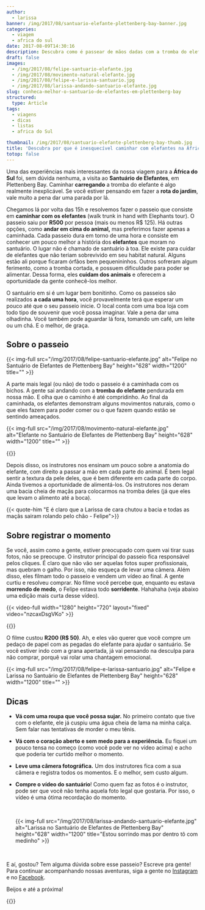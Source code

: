 ```yaml
---
author:
  - larissa
banner: /img/2017/08/santuario-elefante-plettenberg-bay-banner.jpg
categories:
  - viagem
  - africa do sul
date: 2017-08-09T14:30:16
description: Descubra como é passear de mãos dadas com a tromba do elefante no Santuário de Plettenberg Bay, na África do Sul. E as nossas dicas para aproveitar o passeio.
draft: false
images:
  - /img/2017/08/felipe-santuario-elefante.jpg
  - /img/2017/08/movimento-natural-elefante.jpg
  - /img/2017/08/felipe-e-larissa-santuario.jpg
  - /img/2017/08/larissa-andando-santuario-elefante.jpg
slug: conheca-melhor-o-santuario-de-elefantes-em-plettenberg-bay
structured:
  type: Article
tags:
  - viagens
  - dicas
  - listas
  - africa do Sul

thumbnail: /img/2017/08/santuario-elefante-plettenberg-bay-thumb.jpg
title: 'Descubra por que é inesquecível caminhar com elefantes na África do Sul'
totop: false
---
```


Uma das experiências mais interessantes da nossa viagem para a **África do Sul** foi, sem dúvida nenhuma, a visita ao **Santuário de Elefantes**, em Plettenberg Bay. Caminhar **carregando** a tromba do elefante é algo realmente inexplicável. Se você estiver pensando em fazer a **rota do jardim**, vale muito a pena dar uma parada por lá.

Chegamos lá por volta das 15h e resolvemos fazer o passeio que consiste em **caminhar com os elefantes** (walk trunk in hand with Elephants tour). O passeio saiu por **R500** por pessoa (mais ou menos R$ 125). Há outras opções, como **andar em cima do animal,** mas preferimos fazer apenas a caminhada. Cada passeio dura em torno de uma hora e consiste em conhecer um pouco melhor a história dos **elefantes** que moram no santuário. O lugar não é chamado de santuário à toa. Ele existe para cuidar de elefantes que não teriam sobrevivido em seu habitat natural. Alguns estão ali porque ficaram órfãos bem pequenininhos. Outros sofreram algum ferimento, como a tromba cortada, e possuem dificuldade para poder se alimentar. Dessa forma, eles **cuidam dos animais** e oferecem a oportunidade da gente conhecê-los melhor.

O santuário em si é um lugar bem bonitinho. Como os passeios são realizados **a cada uma hora**, você provavelmente terá que esperar um pouco até que o seu passeio inicie. O local conta com uma boa loja com todo tipo de souvenir que você possa imaginar. Vale a pena dar uma olhadinha. Você também pode aguardar lá fora, tomando um café, um leite ou um chá. E o melhor, de graça.



## Sobre o passeio

{{< img-full src="/img/2017/08/felipe-santuario-elefante.jpg" alt="Felipe no Santuário de Elefantes de Plettenberg Bay"  height="628" width="1200" title="" >}}

A parte mais legal (ou não) de todo o passeio é a caminhada com os bichos. A gente sai andando com a **tromba do elefante** pendurada em nossa mão. E olha que o caminho é até compridinho. Ao final da caminhada, os elefantes demonstram alguns movimentos naturais, como o que eles fazem para poder comer ou o que fazem quando estão se sentindo ameaçados. 

{{< img-full src="/img/2017/08/movimento-natural-elefante.jpg" alt="Elefante no Santuário de Elefantes de Plettenberg Bay"  height="628" width="1200" title="" >}}

{{<facebook-like>}}

Depois disso, os instrutores nos ensinam um pouco sobre a anatomia do elefante, com direito a passar a mão em cada parte do animal. É bem legal sentir a textura da pele deles, que é bem diferente em cada parte do corpo. Ainda tivemos a oportunidade de alimentá-los. Os instrutores nos deram uma bacia cheia de maçãs para colocarmos na tromba deles (já que eles que levam o alimento até a boca).

{{< quote-him "E é claro que a Larissa de cara chutou a bacia e todas as maçãs sairam rolando pelo chão - Felipe">}}

## Sobre registrar o momento

Se você, assim como a gente, estiver preocupado com quem vai tirar suas fotos, não se preocupe. O instrutor principal do passeio fica responsável pelos cliques. É claro que não vão ser aquelas fotos super profissionais, mas quebram o galho. Por isso, não esqueça de levar uma câmera. Além disso, eles filmam todo o passeio e vendem um vídeo ao final. A gente curtiu e resolveu comprar. No filme você percebe que, enquanto eu estava **morrendo de medo**, o Felipe estava todo **sorridente**. Hahahaha (veja abaixo uma edição mais curta desse vídeo).

{{< video-full width="1280" height="720" layout="fixed" video="nzcaxDsgVKo" >}}

{{<subscribe>}}

O filme custou **R200 (R$ 50)**. Ah, e eles vão querer que você compre um pedaço de papel com as pegadas do elefante para ajudar o santuário. Se você estiver indo com a grana apertada, já vai pensando na desculpa para não comprar, porquê vai rolar uma chantagem emocional.



{{< img-full src="/img/2017/08/felipe-e-larissa-santuario.jpg" alt="Felipe e Larissa no Santuário de Elefantes de Plettenberg Bay"  height="628" width="1200" title="" >}}

## Dicas 

- **Vá com uma roupa que você possa sujar.** No primeiro contato que tive com o elefante, ele já cuspiu uma água cheia de lama na minha calça. Sem falar nas tentativas de morder o meu tênis. 

- **Vá com o coração aberto e sem medo para a experiência.** Eu fiquei um pouco tensa no começo (como você pode ver no vídeo acima) e acho que poderia ter curtido melhor o momento. 

- **Leve uma câmera fotográfica.** Um dos instrutores fica com a sua câmera e registra todos os momentos. E o melhor, sem custo algum.

- **Compre o vídeo do santuário**! Como quem faz as fotos é o instrutor, pode ser que você não tenha aquela foto legal que gostaria. Por isso, o vídeo é uma ótima recordação do momento.

  ​

  {{< img-full src="/img/2017/08/larissa-andando-santuario-elefante.jpg" alt="Larissa no Santuário de Elefantes de Plettenberg Bay"  height="628" width="1200" title="Estou sorrindo mas por dentro tô com medinho" >}}

  ​



E aí, gostou? Tem alguma dúvida sobre esse passeio? Escreve pra gente! 
Para continuar acompanhando nossas aventuras, siga a gente no [Instagram](https://www.instagram.com/casaldebacontudo/) e no [Facebook](https://www.facebook.com/debacontudo).

Beijos e até a próxima!

{{<subscribe>}}
